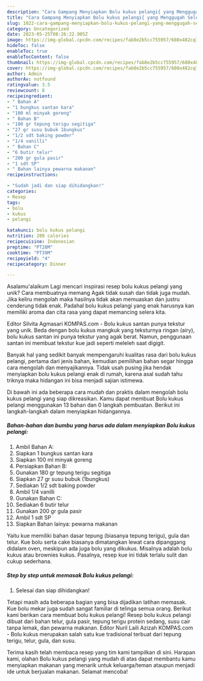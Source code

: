 ```yaml
---
description: "Cara Gampang Menyiapkan Bolu kukus pelangi{ yang Menggugah Selera"
title: "Cara Gampang Menyiapkan Bolu kukus pelangi{ yang Menggugah Selera"
slug: 1022-cara-gampang-menyiapkan-bolu-kukus-pelangi-yang-menggugah-selera
category: Uncategorized
date: 2023-05-25T08:26:22.905Z
image: https://img-global.cpcdn.com/recipes/fab8e2b5cc755957/680x482cq70/bolu-kukus-pelangi-foto-resep-utama.jpg
hideToc: false
enableToc: true
enableTocContent: false
thumbnail: https://img-global.cpcdn.com/recipes/fab8e2b5cc755957/680x482cq70/bolu-kukus-pelangi-foto-resep-utama.jpg
cover: https://img-global.cpcdn.com/recipes/fab8e2b5cc755957/680x482cq70/bolu-kukus-pelangi-foto-resep-utama.jpg
author: Admin
authorAv: notfound
ratingvalue: 3.5
reviewcount: 8
recipeingredient:
- " Bahan A"
- "1 bungkus santan kara"
- "100 ml minyak goreng"
- " Bahan B"
- "180 gr tepung terigu segitiga"
- "27 gr susu bubuk 1bungkus"
- "1/2 sdt baking powder"
- "1/4 vanilli"
- " Bahan C"
- "6 butir telur"
- "200 gr gula pasir"
- "1 sdt SP"
- " Bahan lainya pewarna makanan"
recipeinstructions:

- "Sudah jadi dan siap dihidangkan!"
categories:
- Resep
tags:
- bolu
- kukus
- pelangi

katakunci: bolu kukus pelangi 
nutrition: 209 calories
recipecuisine: Indonesian
preptime: "PT28M"
cooktime: "PT39M"
recipeyield: "4"
recipecategory: Dinner

---
```



Asalamu'alaikum Lagi mencari inspirasi resep bolu kukus pelangi yang unik? Cara membuatnya memang Agak tidak susah dan tidak juga mudah. Jika keliru mengolah maka hasilnya tidak akan memuaskan dan justru cenderung tidak enak. Padahal bolu kukus pelangi yang enak harusnya kan memiliki aroma dan cita rasa yang dapat memancing selera kita.


Editor Silvita Agmasari KOMPAS.com - Bolu kukus santan punya tekstur yang unik. Beda dengan bolu kukus mangkuk yang teksturnya ringan (airy), bolu kukus santan ini punya tekstur yang agak berat. Namun, penggunaan santan ini membuat tekstur kue jadi seperti meleleh saat digigit.

Banyak hal yang sedikit banyak mempengaruhi kualitas rasa dari bolu kukus pelangi, pertama dari jenis bahan, kemudian pemilihan bahan segar hingga cara mengolah dan menyajikannya. Tidak usah pusing jika hendak menyiapkan bolu kukus pelangi enak di rumah, karena asal sudah tahu triknya maka hidangan ini bisa menjadi sajian istimewa.


Di bawah ini ada beberapa cara mudah dan praktis dalam mengolah bolu kukus pelangi yang siap dikreasikan. Kamu dapat membuat Bolu kukus pelangi menggunakan 13 bahan dan 0 langkah pembuatan. Berikut ini langkah-langkah dalam menyiapkan hidangannya.

<!--inarticleads1-->

##### Bahan-bahan dan bumbu yang harus ada dalam menyiapkan Bolu kukus pelangi:

1. Ambil  Bahan A:
1. Siapkan 1 bungkus santan kara
1. Siapkan 100 ml minyak goreng
1. Persiapkan  Bahan B:
1. Gunakan 180 gr tepung terigu segitiga
1. Siapkan 27 gr susu bubuk (1bungkus)
1. Sediakan 1/2 sdt baking powder
1. Ambil 1/4 vanilli
1. Gunakan  Bahan C:
1. Sediakan 6 butir telur
1. Gunakan 200 gr gula pasir
1. Ambil 1 sdt SP
1. Siapkan  Bahan lainya: pewarna makanan


Yaitu kue memiliki bahan dasar tepung (biasanya tepung terigu), gula dan telur. Kue bolu serta cake biasanya dimatangkan lewat cara dipanggang didalam oven, meskipun ada juga bolu yang dikukus. Misalnya adalah bolu kukus atau brownies kukus. Pasalnya, resep kue ini tidak terlalu sulit dan cukup sederhana. 

<!--inarticleads2-->

##### Step by step untuk memasak Bolu kukus pelangi:


1. Selesai dan siap dihidangkan!

Tetapi masih ada beberapa bagian yang bisa dijadikan latihan memasak. Kue bolu mekar juga sudah sangat familiar di telinga semua orang. Berikut kami berikan cara membuat bolu kukus pelangi! Resep bolu kukus pelangi dibuat dari bahan telur, gula pasir, tepung terigu protein sedang, susu cair tanpa lemak, dan pewarna makanan. Editor Nuril Laili Azizah KOMPAS.com - Bolu kukus merupakan salah satu kue tradisional terbuat dari tepung terigu, telur, gula, dan susu. 

Terima kasih telah membaca resep yang tim kami tampilkan di sini. Harapan kami, olahan Bolu kukus pelangi yang mudah di atas dapat membantu kamu menyiapkan makanan yang menarik untuk keluarga/teman ataupun menjadi ide untuk berjualan makanan. Selamat mencoba!
